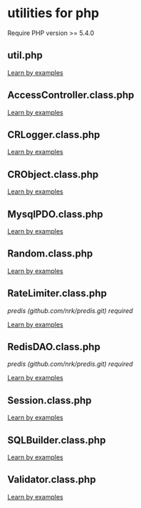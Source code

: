 # utilities for php

Require PHP version >= 5.4.0

## util.php

[Learn by examples](examples.md#utils)

## AccessController.class.php

[Learn by examples](examples.md#AccessController)

## CRLogger.class.php

[Learn by examples](examples.md#CRLogger)

## CRObject.class.php

[Learn by examples](examples.md#CRObject)

## MysqlPDO.class.php

[Learn by examples](examples.md#MysqlPDO)

## Random.class.php

[Learn by examples](examples.md#Random)

## RateLimiter.class.php

*predis (github.com/nrk/predis.git) required*

[Learn by examples](examples.md#RateLimiter)

## RedisDAO.class.php

*predis (github.com/nrk/predis.git) required*

[Learn by examples](examples.md#RedisDAO)

## Session.class.php

[Learn by examples](examples.md#Session)

## SQLBuilder.class.php

[Learn by examples](examples.md#SQLBuilder)

## Validator.class.php

[Learn by examples](examples.md#Validator)
